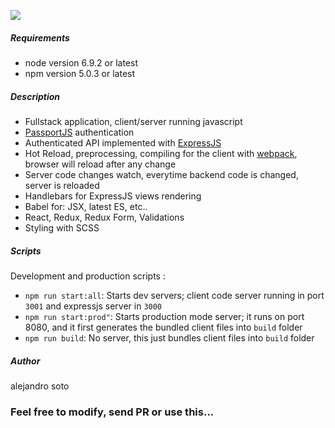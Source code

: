 [<img src="https://david-dm.org/asotog/fullstack-javascript-boilerplate.svg">](https://david-dm.org/asotog/fullstack-javascript-boilerplate)

##### Requirements
- node version 6.9.2 or latest
- npm version 5.0.3 or latest
##### Description
- Fullstack application, client/server running javascript
- [PassportJS](http://passportjs.org/) authentication
- Authenticated API implemented with [ExpressJS](https://expressjs.com/)
- Hot Reload, preprocessing, compiling for the client with [webpack](https://webpack.js.org/), browser will reload after any change
- Server code changes watch, everytime backend code is changed, server is reloaded
- Handlebars for ExpressJS views rendering
- Babel for: JSX, latest ES, etc..
- React, Redux, Redux Form, Validations
- Styling with SCSS

##### Scripts
Development and production scripts :
- `npm run start:all`: Starts dev servers; client code server running in port `3001` and expressjs server in `3000`
- `npm run start:prod"`: Starts production mode server; it runs on port 8080, and it first generates the bundled client files into `build` folder
- `npm run build`: No server, this just bundles client files into `build` folder
    
##### Author
alejandro soto

### Feel free to modify, send PR or use this...

